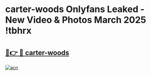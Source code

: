 # carter-woods Onlyfans Leaked - New Video & Photos March 2025 !tbhrx

# <h2><a href="https://fzi3ih.iuczelnia.edu.pl?title=carter-woods&ref=tbhrx">🔗👉 🔴 carter-woods</a></h2>

[![acn](https://github.com/user-attachments/assets/0f9c940e-d8b0-45ae-aac7-cd30a18b3e1c)](https://fzi3ih.iuczelnia.edu.pl?title=carter-woods&ref=tbhrx)


